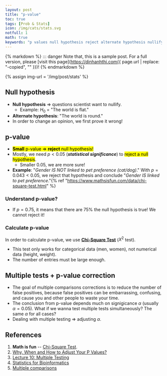 ```yaml
---
layout: post
title: "p-value"
toc: true
tags: [Prob & Stats]
icon: /img/cats/stats.svg
notfull: 1
math: true
keywords: "p values null hypothesis reject alternate hypothesis nullify Chi-Square Test statistical significance multiple testing multiple comparison problem correction multiple testing multiple tests multipletests"
---
```


{% markdown %}
::: danger
Note that, this is a sample post. For a full version, please [visit this page](https://dinhanhthi.com{{ page.url | replace: "-copied", "" }})!
{% endmarkdown %}

{% assign img-url = '/img/post/stats' %}

## Null hypothesis

- **Null hypothesis** ⇒ questions scientist want to nullify.
  - Example: $H_0$ = "The world is flat."
- **Alternate hypothesis**: "The world is round."
- In order to change an opinion, we first prove it wrong!

## p-value

- <mark markdown="span">**Small** p-value ⇒ **reject** null hypothesis!</mark>
- Mostly, we need $p<0.05$ (**_statistical significance_**) to <mark>reject a null hypothesis</mark>.
  - Smaller $0.05$, we are more sure!
- **Example**: "_Gender IS NOT linked to pet preference (cat/dog)_." With $p=0.043<0.05$, we reject that hypothesis and conclude "_Gender IS linked to pet preference_."{% ref "https://www.mathsisfun.com/data/chi-square-test.html" %}

### Understand p-value?

- If $p=0.75$, it means that there are $75\%$ the null hypothesis is true! We cannot reject it!

### Calculate p-value

In order to calculate p-value, we use [**Chi-Square Test**](https://www.mathsisfun.com/data/chi-square-test.html) ($X^2$ test).

- This test only works for categorical data (men, women), not numerical data (height, weight).
- The number of entries must be large enough.

## Multiple tests + p-value correction

- The goal of multiple comparisons corrections is to reduce the number of false positives, because false positives can be embarrassing, confusing, and cause you and other people to waste your time.
- The conclusion from p-value depends much on signigicance $\alpha$ (usually $\alpha=0.05$). What if we wanna test multiple tests simultaneously? The same $\alpha$ for all cases?
- Dealing with multiple testing $\Rightarrow$ adjusting $\alpha$.

## References

1. **Math is fun** -- [Chi-Square Test](https://www.mathsisfun.com/data/chi-square-test.html).
2. [Why, When and How to Adjust Your P Values?](https://www.ncbi.nlm.nih.gov/pmc/articles/PMC6099145/)
3. [Lecture 10: Multiple Testing](https://www.gs.washington.edu/academics/courses/akey/56008/lecture/lecture10.pdf)
4. [Statistics for Bioinformatics](https://www.stat.berkeley.edu/~mgoldman/Section0402.pdf)
5. [Multiple comparisons](http://www.biostathandbook.com/multiplecomparisons.html)